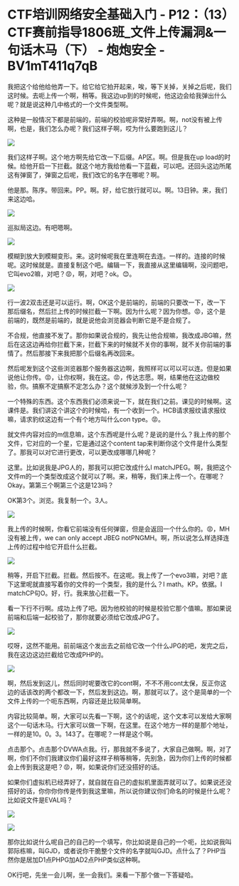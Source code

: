 # CTF培训网络安全基础入门 - P12：（13）CTF赛前指导1806班_文件上传漏洞&一句话木马（下） - 炮炮安全 - BV1mT411q7qB

我把这个给他给他弄一下。给它给它拍开起来，唉，等下关掉，关掉之后呢，我们这时候。去呃上传一个啊，稍等。我这边up到的时候呢，他这边会给我弹出什么呢？就是说这种几中格式的一个文件类型啊。

这种是一般情况下都是前端的，前端的校验呢非常好弄啊。啊，not没有被上传啊，也是，我们怎么办呢？我们这样子啊，哎为什么要跑到这儿？



![](img/7510f46c3ad5d5134d0bab41e44e8822_1.png)

我们这样子啊。这个地方啊先给它改一下后缀。AP区。啊。但是我在up load的时候。给他开启一下拦截。就这个地方我给他看一下蓝截，可以吧。还回头这边所尾这有弹窗了，弹窗之后呢，我们改它的名字在哪呢？啊。

他是那。陈序。带回来。PP。啊。好，给它放行就可以。啊。13日钟。来，我们来这边哈。

![](img/7510f46c3ad5d5134d0bab41e44e8822_3.png)

巡拟局这边。有吧嗯啊。

![](img/7510f46c3ad5d5134d0bab41e44e8822_5.png)

模糊到放大到模糊变形。来。这时候呢我在里连啊在去连。一样的。连接的时候呢。这时候就是。直接复制这个吧。编辑一下，我直接从这里编辑啊，没问题吧，它叫evo2嘛，对吧？😡，啊，对吧？ok。😊。



![](img/7510f46c3ad5d5134d0bab41e44e8822_7.png)

行一波2双击还是可以运行。啊，OK这个是前端的，前端的只要改一下，改一下那后缀名，然后拦上传的时候拦截一下啊。因为什么呢？因为你想。😡，这个是前端的，既然是前端的，就是说他会浏览器会判断它是不是合规了。

不合规，他直接不发了。那你如果说合规的，我先让他合规嘛，我改成JBG嘛，然后在这这边再给你拦截下来，拦截下来的时候就不关你的事啊，就不关你前端的事情了。然后那接下来我把那个后缀名再改回来。

然后呢发到这个这些浏览器那个服务器这边啊，我照样可以可以可以连。但是如果说他让你传。😡，让你权啊，我在这。😡，传达志愿。啊，结果他在这边做校验，你。搞察不定搞察不定怎么办？这个就候涉及到一个什么呢？

一个特殊的东西。这个东西我们必须来说一下，就在我们之前。课见的时候啊。这课件是。我们讲这个讲这个的时候哈，有一个收到一个。HCB请求报纹请求报纹嘛，请求豹纹这边有一个有个地方叫什么con type。😡。

就文件内容对应的m信息嘛，这个东西呢是什么呢？是说的是什么？我上传的那个文件，它对应的一个星，它是通过这个content tap来判断你这个文件是什么类型了。那我可以对它进行更改，可以更改成哪哪几种呢？

这里。比如说我是JPG人的，那我可以把它改成什么I matchJPEG。啊，我把这个文件m的一个类型改成这个就可以了啊。来，稍等，我们来上传一个。在哪呢？Okay。第第三个啊第三个这是123吗？

OK第3个。浏览。我复制一个。3人。

![](img/7510f46c3ad5d5134d0bab41e44e8822_9.png)

我上传的时候啊，你看它前端没有任何弹窗，但是会返回一个什么你的。😡，MH没有被上传，we can only accept JBEG notPNGMH。啊，所以说怎么样选择连上传的过程中给它开启什么拦截。



![](img/7510f46c3ad5d5134d0bab41e44e8822_11.png)

稍等，开启下拦截。拦截。然后按不。在这呢。我上传了一个evo3嘛，对吧？底下这里呢就直接写着你的文件的一个类型，我的是什么？I math。KP。依据。I matchCP句O。好，行。我来放心拦截一下。

看一下行不行啊。成功上传了吧。因为他校验的时候是校验它那个值嘛。那如果说前端和后端一起校验了，那你就要必须给它改成JPG了。



![](img/7510f46c3ad5d5134d0bab41e44e8822_13.png)

哎呀，这然不能用。前前端这个发出去之前给它改一个什么JPG的吧，发完之后，我在这边这边拦截给它改成PHP的。



![](img/7510f46c3ad5d5134d0bab41e44e8822_15.png)

啊，然后发到这儿，然后同时呢要改它的cont啊，不不不用cont太保，反正你这边的话该改的两个都改一下，然后发到这边。啊，那就可以了。这个是简单的一个文件上传的一个呃东西啊，内容还是比较简单啊。

内容比较简单。啊，大家可以先看一下啊，这个的话呢，这个文本可以发给大家啊这个一句话木马。行大家可以做一下啊，在这里。在这个地方一样的是那个地址，一样的是10。0。3。143了。在哪呢？一样是这个啊。

点击那个。点击那个DVWA点我。行，那我就不多说了，大家自己做啊。啊，对了啊，你们不你们我建议你们最好这样子稍等稍等，先别急，因为你们上传的时候都会上传到我这是吧？😡，啊，如果说你们还没搭好的话。

如果你们虚拟机已经弄好了，就自就在自己的虚拟机里面弄就可以了。如果说还没搭好的话，你你你你传是传到我这里嘛，所以说你建议你们命名的时候是什么呢？比如说文件是EVAL吗？



![](img/7510f46c3ad5d5134d0bab41e44e8822_17.png)

![](img/7510f46c3ad5d5134d0bab41e44e8822_18.png)

那你比如说什么呢自己的自己的一个填写，你比如说是自己的一个呃，比如说我叫郭际栋嘛，叫GJD，或者说你干脆整个文件的名字就叫GJD。点什么了？PHP当然你是居加D1点PHPG加AD2点PHP类似这种啊。

OK行吧，先坐一会儿啊，坐一会我们。来看一下那个做一下答疑哈。